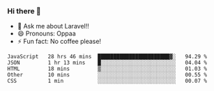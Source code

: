 ### Hi there 👋

<!--
**reubenwedson/reubenwedson** is a ✨ _special_ ✨ repository because its `README.md` (this file) appears on your GitHub profile.
Here are some ideas to get you started:
- 📫 How to reach me: 
- 🔭 I’m currently working on awesome talent app
- 🌱 I’m currently learning extreme Vue js technical stuffs
- 👯 I’m looking to collaborate on start ups challenges
- 🤔 I’m looking for help with time
-->
- 💬 Ask me about Laravel!!
- 😄 Pronouns: Oppaa
- ⚡ Fun fact: No coffee please!

<!--START_SECTION:waka-->
```text
JavaScript   28 hrs 46 mins  ███████████████████████▓░   94.29 % 
JSON         1 hr 13 mins    █░░░░░░░░░░░░░░░░░░░░░░░░   04.04 % 
HTML         18 mins         ▒░░░░░░░░░░░░░░░░░░░░░░░░   01.03 % 
Other        10 mins         ░░░░░░░░░░░░░░░░░░░░░░░░░   00.55 % 
CSS          1 min           ░░░░░░░░░░░░░░░░░░░░░░░░░   00.07 % 
```
<!--END_SECTION:waka-->
